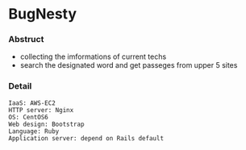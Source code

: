 # BugNesty

### Abstruct
- collecting the imformations of current techs
- search the designated word and get passeges from upper 5 sites

### Detail
```
IaaS: AWS-EC2
HTTP server: Nginx
OS: CentOS6
Web design: Bootstrap
Language: Ruby
Application server: depend on Rails default
```
